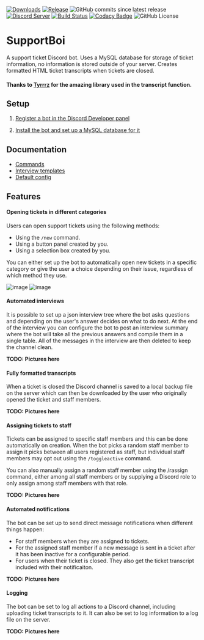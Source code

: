 [![Downloads](https://img.shields.io/github/downloads/KarlOfDuty/SupportBoi/total.svg)](https://github.com/KarlOfDuty/SupportBoi/releases) [![Release](https://img.shields.io/github/release/KarlofDuty/SupportBoi.svg)](https://github.com/KarlOfDuty/SupportBoi/releases) ![GitHub commits since latest release](https://img.shields.io/github/commits-since/karlofduty/supportboi/latest) [![Discord Server](https://img.shields.io/discord/430468637183442945.svg?label=discord)](https://discord.gg/C5qMvkj) [![Build Status](https://jenkins.karlofduty.com/job/DiscordBots/job/SupportBoi/job/main/badge/icon)](https://jenkins.karlofduty.com/blue/organizations/jenkins/DiscordBots%2FSupportBoi/activity) [![Codacy Badge](https://app.codacy.com/project/badge/Grade/756c69228dba49d78556fc464275e141)](https://app.codacy.com/gh/KarlOfDuty/SupportBoi/dashboard) ![GitHub License](https://img.shields.io/github/license/karlofduty/supportboi)
# SupportBoi

A support ticket Discord bot. Uses a MySQL database for storage of ticket information, no information is stored outside of your server. Creates formatted HTML ticket transcripts when tickets are closed.

#### Thanks to [Tyrrrz](https://github.com/Tyrrrz/DiscordChatExporter) for the amazing library used in the transcript function.

## Setup

1. [Register a bot in the Discord Developer panel](docs/RegisterBotApplication.md)

2. [Install the bot and set up a MySQL database for it](docs/Installation.md)

## Documentation

- [Commands](./docs/Commands.md)
- [Interview templates](./docs/InterviewTemplates.md)
- [Default config](./default_config.yml)

## Features

#### Opening tickets in different categories

Users can open support tickets using the following methods:
- Using the `/new` command.
- Using a button panel created by you.
- Using a selection box created by you.

You can either set up the bot to automatically open new tickets in a specific category or give the user a choice depending on their issue, regardless of which method they use.

![image](https://github.com/user-attachments/assets/318067b6-37ac-433f-885a-975aa2fd4e7c) ![image](https://github.com/user-attachments/assets/1f27ecf7-91cc-4f28-ae9d-c26b7fec4241)


#### Automated interviews

It is possible to set up a json interview tree where the bot asks questions and depending on the user's answer decides on what to do next. At the end of the interview you can configure the bot to post an interview summary where the bot will take all the previous answers and compile them in a single table. All of the messages in the interview are then deleted to keep the channel clean.

**TODO: Pictures here**

#### Fully formatted transcripts

When a ticket is closed the Discord channel is saved to a local backup file on the server which can then be downloaded by the user who originally opened the ticket and staff members.

**TODO: Pictures here**

#### Assigning tickets to staff

Tickets can be assigned to specific staff members and this can be done automatically on creation. When the bot picks a random staff member to assign it picks between all users registered as staff, but individual staff members may opt out using the `/toggleactive` command.

You can also manually assign a random staff member using the /rassign command, either among all staff members or by supplying a Discord role to only assign among staff members with that role.

**TODO: Pictures here**

#### Automated notifications

The bot can be set up to send direct message notifications when different things happen:
- For staff members when they are assigned to tickets.
- For the assigned staff member if a new message is sent in a ticket after it has been inactive for a configurable period.
- For users when their ticket is closed. They also get the ticket transcript included with their notificaiton.

**TODO: Pictures here**

#### Logging

The bot can be set to log all actions to a Discord channel, including uploading ticket transcripts to it. It can also be set to log information to a log file on the server.

**TODO: Pictures here**

